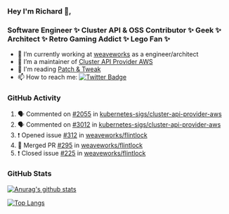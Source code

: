 ### Hey I'm Richard 👋, 

<h3 align="left">Software Engineer ✨ Cluster API & OSS Contributor ✨ Geek ✨ Architect ✨ Retro Gaming Addict ✨ Lego Fan ✨</h3>

- 🔭 I’m currently working at [weaveworks](https://github.com/weaveworks) as a engineer/architect
- 👯 I’m a maintainer of [Cluster API Provider AWS](https://github.com/kubernetes-sigs/cluster-api-provider-aws)
- 💬 I'm reading [Patch & Tweak](https://bjooks.com/products/patch-tweak-exploring-modular-synthesis)
- 📫 How to reach me: [![Twitter Badge](https://img.shields.io/badge/-@fruit_case-00acee?style=flat&logo=Twitter&logoColor=white)](https://twitter.com/intent/follow?screen_name=fruit_case "Follow on Twitter")

### GitHub Activity 

<!--START_SECTION:activity-->
1. 🗣 Commented on [#2055](https://github.com/kubernetes-sigs/cluster-api-provider-aws/issues/2055) in [kubernetes-sigs/cluster-api-provider-aws](https://github.com/kubernetes-sigs/cluster-api-provider-aws)
2. 🗣 Commented on [#3012](https://github.com/kubernetes-sigs/cluster-api-provider-aws/issues/3012) in [kubernetes-sigs/cluster-api-provider-aws](https://github.com/kubernetes-sigs/cluster-api-provider-aws)
3. ❗️ Opened issue [#312](https://github.com/weaveworks/flintlock/issues/312) in [weaveworks/flintlock](https://github.com/weaveworks/flintlock)
4. 🎉 Merged PR [#295](https://github.com/weaveworks/flintlock/pull/295) in [weaveworks/flintlock](https://github.com/weaveworks/flintlock)
5. ❗️ Closed issue [#225](https://github.com/weaveworks/flintlock/issues/225) in [weaveworks/flintlock](https://github.com/weaveworks/flintlock)
<!--END_SECTION:activity-->

### GitHub Stats

[![Anurag's github stats](https://github-readme-stats.vercel.app/api?username=richardcase&count_private=true&show_icons=true)](https://github.com/anuraghazra/github-readme-stats)

[![Top Langs](https://github-readme-stats.vercel.app/api/top-langs/?username=richardcase&hide=html&layout=compact)](https://github.com/anuraghazra/github-readme-stats)
